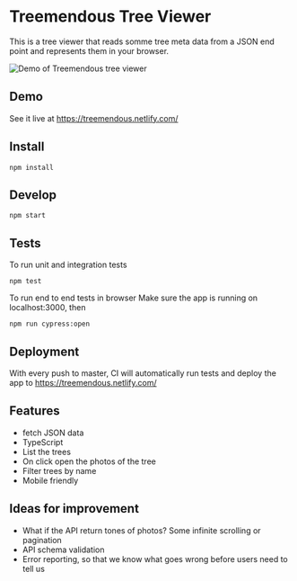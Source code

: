 # Treemendous Tree Viewer

This is a tree viewer that reads somme tree meta data from a JSON end point and represents them in your browser.

![Demo of Treemendous tree viewer](tree-viewer-demo.gif?raw=true "Demo")

## Demo

See it live at https://treemendous.netlify.com/

## Install

```
npm install
```

## Develop

```
npm start
```

## Tests
To run unit and integration tests
```
npm test
```

To run end to end tests in browser
Make sure the app is running on localhost:3000, then

```
npm run cypress:open
```

## Deployment
With every push to master, CI will automatically run tests and deploy the app to https://treemendous.netlify.com/

## Features

  * fetch JSON data
  * TypeScript
  * List the trees
  * On click open the photos of the tree
  * Filter trees by name
  * Mobile friendly

## Ideas for improvement

  * What if the API return tones of photos? Some infinite scrolling or pagination
  * API schema validation
  * Error reporting, so that we know what goes wrong before users need to tell us
